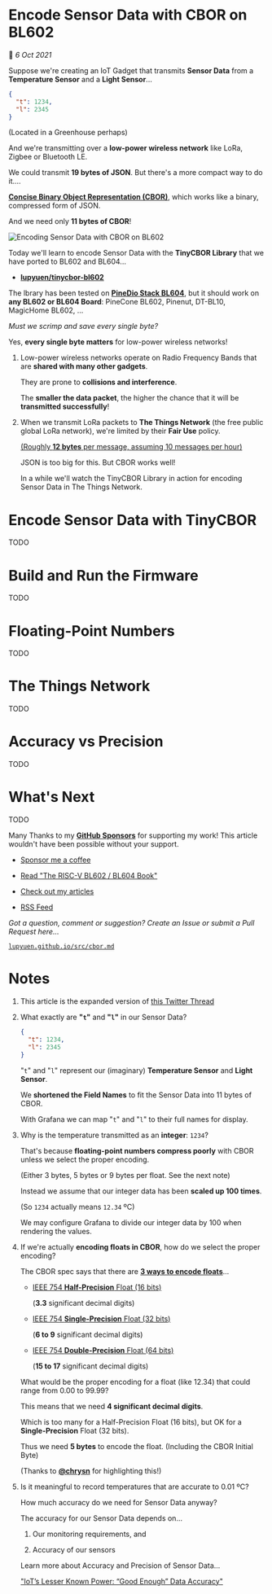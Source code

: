 # Encode Sensor Data with CBOR on BL602

📝 _6 Oct 2021_

Suppose we're creating an IoT Gadget that transmits __Sensor Data__ from a __Temperature Sensor__ and a __Light Sensor__...

```json
{ 
  "t": 1234, 
  "l": 2345 
}
```

(Located in a Greenhouse perhaps)

And we're transmitting over a __low-power wireless network__ like LoRa, Zigbee or Bluetooth LE.

We could transmit __19 bytes of JSON__. But there's a more compact way to do it....

[__Concise Binary Object Representation (CBOR)__](https://en.wikipedia.org/wiki/CBOR), which works like a binary, compressed form of JSON.

And we need only __11 bytes of CBOR__!

![Encoding Sensor Data with CBOR on BL602](https://lupyuen.github.io/images/cbor-title.jpg)

Today we'll learn to encode Sensor Data with the __TinyCBOR Library__ that we have ported to BL602 and BL604...

-   [__lupyuen/tinycbor-bl602__](https://github.com/lupyuen/tinycbor-bl602)

The lbrary has been tested on [__PineDio Stack BL604__](https://lupyuen.github.io/articles/pinedio), but it should work on __any BL602 or BL604 Board__: PineCone BL602, Pinenut, DT-BL10, MagicHome BL602, ...

_Must we scrimp and save every single byte?_

Yes, __every single byte matters__ for low-power wireless networks!

1.  Low-power wireless networks operate on Radio Frequency Bands that are __shared with many other gadgets__.

    They are prone to __collisions and interference__.

    The __smaller the data packet__, the higher the chance that it will be __transmitted successfully__!

1.  When we transmit LoRa packets to __The Things Network__ (the free public global LoRa network), we're limited by their __Fair Use__ policy.

    [(Roughly __12 bytes__ per message, assuming 10 messages per hour)](https://lupyuen.github.io/articles/ttn#fair-use-of-the-things-network)

    JSON is too big for this. But CBOR works well!

    In a while we'll watch the TinyCBOR Library in action for encoding Sensor Data in The Things Network.

# Encode Sensor Data with TinyCBOR

TODO

# Build and Run the Firmware

TODO

# Floating-Point Numbers

TODO

# The Things Network

TODO

# Accuracy vs Precision

TODO

# What's Next

TODO

Many Thanks to my [__GitHub Sponsors__](https://github.com/sponsors/lupyuen) for supporting my work! This article wouldn't have been possible without your support.

-   [Sponsor me a coffee](https://github.com/sponsors/lupyuen)

-   [Read "The RISC-V BL602 / BL604 Book"](https://lupyuen.github.io/articles/book)

-   [Check out my articles](https://lupyuen.github.io)

-   [RSS Feed](https://lupyuen.github.io/rss.xml)

_Got a question, comment or suggestion? Create an Issue or submit a Pull Request here..._

[`lupyuen.github.io/src/cbor.md`](https://github.com/lupyuen/lupyuen.github.io/blob/master/src/cbor.md)

# Notes

1.  This article is the expanded version of [this Twitter Thread](https://twitter.com/MisterTechBlog/status/1441626008931602433)

1.  What exactly are __"`t`"__ and __"`l`"__ in our Sensor Data?

    ```json
    { 
      "t": 1234, 
      "l": 2345 
    }
    ```

    "`t`" and "`l`" represent our (imaginary) __Temperature Sensor__ and __Light Sensor__.

    We __shortened the Field Names__ to fit the Sensor Data into 11 bytes of CBOR.

    With Grafana we can map "`t`" and "`l`" to their full names for display.
    
1.  Why is the temperature transmitted as an __integer__: `1234`?

    That's because __floating-point numbers compress poorly__ with CBOR unless we select the proper encoding.

    (Either 3 bytes, 5 bytes or 9 bytes per float. See the next note)

    Instead we assume that our integer data has been __scaled up 100 times__.

    (So `1234` actually means `12.34` ºC)

    We may configure Grafana to divide our integer data by 100 when rendering the values.

1.  If we're actually __encoding floats in CBOR__, how do we select the proper encoding?

    The CBOR spec says that there are [__3 ways to encode floats__](https://www.rfc-editor.org/rfc/rfc8949.html#name-floating-point-numbers-and-)...

    -   [IEEE 754 __Half-Precision__ Float (16 bits)](https://en.m.wikipedia.org/wiki/Half-precision_floating-point_format)

        (__3.3__ significant decimal digits)

    -   [IEEE 754 __Single-Precision__ Float (32 bits)](https://en.m.wikipedia.org/wiki/Single-precision_floating-point_format)

        (__6 to 9__ significant decimal digits)

    -   [IEEE 754 __Double-Precision__ Float (64 bits)](https://en.m.wikipedia.org/wiki/Double-precision_floating-point_format)

        (__15 to 17__ significant decimal digits)

    What would be the proper encoding for a float (like 12.34) that could range from 0.00 to 99.99?

    This means that we need __4 significant decimal digits__.

    Which is too many for a Half-Precision Float (16 bits), but OK for a __Single-Precision__ Float (32 bits).

    Thus we need __5 bytes__ to encode the float. (Including the CBOR Initial Byte)

    (Thanks to [__@chrysn__](https://chaos.social/@chrysn/107003343164025849) for highlighting this!)

1.  Is it meaningful to record temperatures that are accurate to 0.01 ºC?

    How much accuracy do we need for Sensor Data anyway?

    The accuracy for our Sensor Data depends on...

    1. Our monitoring requirements, and

    1. Accuracy of our sensors

    Learn more about Accuracy and Precision of Sensor Data...

    ["IoT’s Lesser Known Power: “Good Enough” Data Accuracy"](https://kotahi.net/iots-lesser-known-power-good-enough-data-accuracy/)

